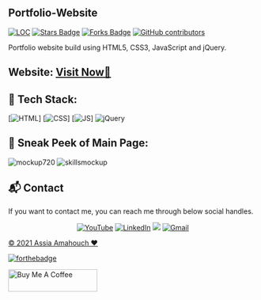 ## Portfolio-Website

<a href="https://github.com/AssiaAmahouch02/Assia-Portfolio"><img src="https://sloc.xyz/github/AssiaAmahouch02/Assia-Portfolio" alt="LOC"/></a>
<a href="https://github.com/AssiaAmahouch02/Assia-Portfolio"><img src="https://img.shields.io/github/stars/AssiaAmahouch02/Assia-Portfolio" alt="Stars Badge"/></a>
<a href="https://github.com/AssiaAmahouch02/Assia-Portfolio/network/members"><img src="https://img.shields.io/github/forks/AssiaAmahouch02/Assia-Portfolio" alt="Forks Badge"/></a>
<a href="https://github.com/AssiaAmahouch02/Assia-Portfolio/graphs/contributors"><img alt="GitHub contributors" src="https://img.shields.io/github/contributors/AssiaAmahouch02/Assia-Portfolio?color=2b9348"></a>

Portfolio website build using HTML5, CSS3, JavaScript and jQuery.

<h2> Website: 
<a href="https://Assia02.netlify.app/" target="_blank">Visit Now🚀</a>
</h2> 

## 📌 Tech Stack:
[![HTML](https://img.shields.io/badge/html5%20-%23E34F26.svg?&style=for-the-badge&logo=html5&logoColor=white)]
[![CSS](https://img.shields.io/badge/css3%20-%231572B6.svg?&style=for-the-badge&logo=css3&logoColor=white)]
[![JS](https://img.shields.io/badge/javascript%20-%23323330.svg?&style=for-the-badge&logo=javascript&logoColor=%23F7DF1E)]
<img alt="jQuery" src="https://img.shields.io/badge/jquery-%230769AD.svg?style=for-the-badge&logo=jquery&logoColor=white"/>

## 📌 Sneak Peek of Main Page:
![mockup720](https://github.com/AssiaAmahouch02/Assia-Portfolio/blob/main/assests/images/Screenshot%20(5).png)
![skillsmockup](https://github.com/AssiaAmahouch02/Assia-Portfolio/blob/main/assests/images/Screenshot%20(6).png)


<h2>📬 Contact</h2>

If you want to contact me, you can reach me through below social handles.

<div align="center">

<a  href="https://www.youtube.com/channel/UCmqNIRWLzwhPCuZUYd5Oxeg" target="_blank"><img alt="YouTube" src="https://img.shields.io/badge/Youtube-%23FF0000.svg?style=for-the-badge&logo=YouTube&logoColor=white" /></a>
<a  href="https://www.linkedin.com/in/Assia-Amahouch02/" target="_blank"><img alt="LinkedIn" src="https://img.shields.io/badge/linkedin%20-%230077B5.svg?&style=for-the-badge&logo=linkedin&logoColor=white" /></a>
<a href="https://twitter.com/Assia52870643" target="_blank"><img src="https://img.shields.io/badge/twitter-%2300acee.svg?&style=for-the-badge&logo=twitter&logoColor=white&alt=twitter" /></a>
<a href="mailto:Assiamgr53@gmail.com"><img  alt="Gmail" src="https://img.shields.io/badge/Gmail-D14836?style=for-the-badge&logo=gmail&logoColor=white" />

</div>

© 2021 Assia Amahouch ❤️


[![forthebadge](https://forthebadge.com/images/badges/built-with-love.svg)](https://forthebadge.com)

<a href="https://www.buymeacoffee.com/Assia02" target="_blank"><img src="https://cdn.buymeacoffee.com/buttons/v2/default-yellow.png" alt="Buy Me A Coffee" style="height: 45px !important;width: 180px !important;" ></a>
